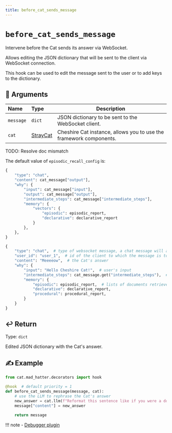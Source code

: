 ```yaml
---
title: before_cat_sends_message
---
```


# `before_cat_sends_message`

Intervene before the Cat sends its answer via WebSocket.

Allows editing the JSON dictionary that will be sent to the client via WebSocket connection.

This hook can be used to edit the message sent to the user or to add keys to the dictionary.

## &#x1F4C4; Arguments

| Name      | Type                                                                    | Description                                                        |
|:----------|:------------------------------------------------------------------------|--------------------------------------------------------------------|
| `message` | `dict`                                                                  | JSON dictionary to be sent to the WebSocket client.                |
| `cat`     | [StrayCat](../../../framework/cat-components/cheshire_cat/stray_cat.md) | Cheshire Cat instance, allows you to use the framework components. |

TODO: Resolve doc mismatch

The default value of `episodic_recall_config` is:
```python
{
    "type": "chat",
    "content": cat_message["output"],
    "why": {
        "input": cat_message["input"],
        "output": cat_message["output"],
        "intermediate_steps": cat_message["intermediate_steps"],
        "memory": {
            "vectors": {
                "episodic": episodic_report,
                "declarative": declarative_report
            }
        },
    },
}

{
    "type": "chat",  # type of websocket message, a chat message will appear as a text bubble in the chat
    "user_id": "user_1",  # id of the client to which the message is to be sent
    "content": "Meeeeow",  # the Cat's answer
    "why": {
        "input": "Hello Cheshire Cat!",  # user's input
        "intermediate_steps": cat_message.get("intermediate_steps"),  # list of tools used to provide the answer
        "memory": {
            "episodic": episodic_report,  # lists of documents retrieved from the memories
            "declarative": declarative_report,
            "procedural": procedural_report,
        }
    }
}
```

## &#x21A9;&#xFE0F; Return

Type: `dict`

Edited JSON dictionary with the Cat's answer.

## &#x270D; Example

```python
from cat.mad_hatter.decorators import hook

@hook  # default priority = 1
def before_cat_sends_message(message, cat):
    # use the LLM to rephrase the Cat's answer
    new_answer = cat.llm(f"Reformat this sentence like if you were a dog")  # Baauuuuu
    message["content"] = new_answer

    return message
```

!!! note
    - [Debugger plugin](https://github.com/sambarza/cc-vscode-debugpy)
